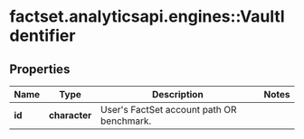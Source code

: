# factset.analyticsapi.engines::VaultIdentifier

## Properties
Name | Type | Description | Notes
------------ | ------------- | ------------- | -------------
**id** | **character** | User&#39;s FactSet account path OR benchmark. | 


